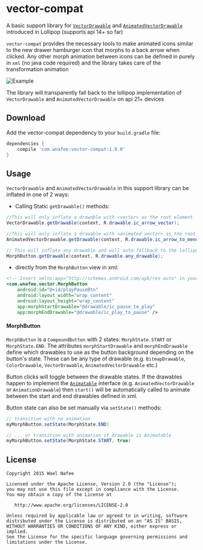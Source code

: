 # vector-compat
A basic support library for [`VectorDrawable`][1] and [`AnimatedVectorDrawable`][2] introduced in Lollipop (supports api 14+ so far)

`vector-compat` provides the necessary tools to make animated icons similar to the new drawer hamburger icon that morphs to a back arrow when clicked. Any other morph animation between icons can be defined in purely in `xml` (no java code required) and the library takes care of the transformation animation

![Example](https://github.com/wnafee/vector-compat/blob/master/demo.gif)

The library will transparently fall back to the lollipop implementation of `VectorDrawable` and `AnimatedVectorDrawable` on api 21+ devices

## Download
Add the vector-compat dependency to your `build.gradle` file:
```groovy
dependencies {
    compile 'com.wnafee:vector-compat:1.0.0'
}
```

## Usage
`VectorDrawable` and `AnimatedVectorDrawable` in this support library can be inflated in one of 2 ways:

* Calling Static `getDrawable()` methods:
```java
//This will only inflate a drawable with <vector> as the root element
VectorDrawable.getDrawable(context, R.drawable.ic_arrow_vector);

//This will only inflate a drawable with <animated-vector> as the root element
AnimatedVectorDrawable.getDrawable(context, R.drawable.ic_arrow_to_menu_animated_vector);

// This will inflate any drawable and will auto-fallback to the lollipop implementation on api 21+ devices
MorphButton.getDrawable(context, R.drawable.any_drawable);
````

* directly from the `MorphButton` view in xml:
```xml
<!-- Insert xmlns:app="http://schemas.android.com/apk/res-auto" in your root layout element -->
<com.wnafee.vector.MorphButton
    android:id="@+id/playPauseBtn"
    android:layout_width="wrap_content"
    android:layout_height="wrap_content"
    app:morphStartDrawable="@drawable/ic_pause_to_play"
    app:morphEndDrawable="@drawable/ic_play_to_pause" /> 
```
#### MorphButton
`MorphButton` is a `CompoundButton` with 2 states: `MorphState.START` or `MorphState.END`. The attributes `morphStartDrawable` and `morphEndDrawable` define which drawables to use as the button background depending on the button's state. These can be any type of drawable (e.g. `BitmapDrawable`, `ColorDrawable`, `VectorDrawable`, `AnimatedVectorDrawable` etc.)

Button clicks will toggle between the drawable states. If the drawables happen to implement the [`Animatable`][1] interface (e.g. `AnimatedVectorDrawable` or `AnimationDrawable`) then `start()` will be automatically called to animate between the start and end drawables defined in xml.

 Button state can also be set manually via `setState()` methods:
```java
// transition with no animation
myMorphButton.setState(MorphState.END) 

// ... or transition with animation if drawable is Animatable
myMorphButton.setState(MorphState.START, true) 
````

## License

    Copyright 2015 Wael Nafee

    Licensed under the Apache License, Version 2.0 (the "License");
    you may not use this file except in compliance with the License.
    You may obtain a copy of the License at

       http://www.apache.org/licenses/LICENSE-2.0

    Unless required by applicable law or agreed to in writing, software
    distributed under the License is distributed on an "AS IS" BASIS,
    WITHOUT WARRANTIES OR CONDITIONS OF ANY KIND, either express or implied.
    See the License for the specific language governing permissions and
    limitations under the License.

[1]: http://developer.android.com/reference/android/graphics/drawable/VectorDrawable.html
[2]: http://developer.android.com/reference/android/graphics/drawable/AnimatedVectorDrawable.html
[3]: http://developer.android.com/reference/android/graphics/drawable/Animatable.html
